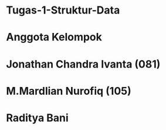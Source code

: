 # Tugas-1-Struktur-Data
# Anggota Kelompok
# Jonathan Chandra Ivanta (081)
# M.Mardlian Nurofiq (105)
# Raditya Bani 
